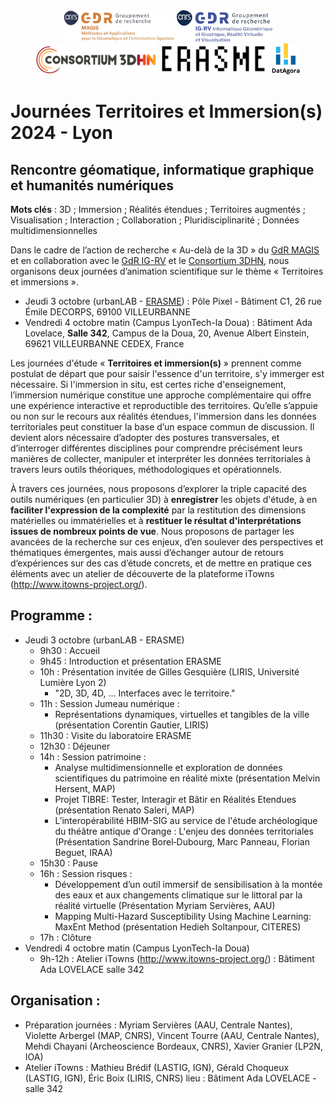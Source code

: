 <div align="center" width="70%">
 <img src="Logo-GDR_MAGIS.jpg" alt="Logo Magis" height="50pt"/> 
 <img src="Logo-GDR_IGRV.jpg" alt="Logo IGRV" height="50pt"/> 
 <img src="logo_consortium_3D_HN.png" alt="Logo Consortium 3D HN" height="50pt"/>
 <img src="logo_erasme.png" alt="Logo Erasme" height="50pt"/>
 <img src="logo_datagora.png" alt="Logo Datagora" height="50pt"/>
</div>

# Journées Territoires et Immersion(s) 2024 - Lyon

## Rencontre géomatique, informatique graphique et humanités numériques

**Mots clés** : 3D ; Immersion ; Réalités étendues ; Territoires augmentés ; Visualisation ; Interaction ; Collaboration ; Pluridisciplinarité ; Données multidimensionnelles

Dans le cadre de l’action de recherche « Au-delà de la 3D » du [GdR MAGIS](https://gdr-magis.cnrs.fr/) et en collaboration avec le [GdR IG-RV](https://gdr-igrv.fr/) et le [Consortium 3DHN](https://shs3d.hypotheses.org/), nous organisons deux journées d’animation scientifique sur le thème « Territoires et immersions ».

- Jeudi 3 octobre (urbanLAB - [ERASME](https://www.linkedin.com/company/erasme-urbanlab/)) : Pôle Pixel - Bâtiment C1, 26 rue Émile DECORPS, 69100 VILLEURBANNE
- Vendredi 4 octobre matin (Campus LyonTech-la Doua) : Bâtiment Ada Lovelace, **Salle 342**, Campus de la Doua, 20, Avenue Albert Einstein, 69621 VILLEURBANNE CEDEX, France

Les journées d'étude « **Territoires et immersion(s)** » prennent comme postulat de départ que pour saisir l'essence d'un territoire, s'y immerger est nécessaire. Si l'immersion in situ, est certes riche d'enseignement, l’immersion numérique constitue une approche complémentaire qui offre une expérience interactive et reproductible des territoires. Qu’elle s’appuie ou non sur le recours aux réalités étendues, l'immersion dans les données territoriales peut constituer la base d’un espace commun de discussion. Il devient alors nécessaire d’adopter des postures transversales, et d’interroger différentes disciplines pour comprendre précisément leurs manières de collecter, manipuler et interpréter les données territoriales à travers leurs outils théoriques, méthodologiques et opérationnels. 

À travers ces journées, nous proposons d’explorer la triple capacité des outils numériques (en particulier 3D) à **enregistrer** les objets d'étude, à en **faciliter l'expression de la complexité** par la restitution des dimensions matérielles ou immatérielles et à **restituer le résultat d'interprétations issues de nombreux points de vue**. Nous proposons de partager les avancées de la recherche sur ces enjeux, d’en soulever des perspectives et thématiques émergentes, mais aussi d’échanger autour de retours d’expériences sur des cas d’étude concrets, et de mettre en pratique ces éléments avec un atelier de découverte de la plateforme iTowns (http://www.itowns-project.org/).

## Programme :
- Jeudi 3 octobre (urbanLAB - ERASME)
  - 9h30 : Accueil
  - 9h45 : Introduction et présentation ERASME
  - 10h : Présentation invitée de Gilles Gesquière (LIRIS, Université Lumière Lyon 2)
    - "2D, 3D, 4D, ... Interfaces avec le territoire."
  - 11h : Session Jumeau numérique :
    - Représentations dynamiques, virtuelles et tangibles de la ville (présentation Corentin Gautier, LIRIS)
  - 11h30 : Visite du laboratoire ERASME
  - 12h30 : Déjeuner
  - 14h : Session patrimoine :
    - Analyse multidimensionnelle et exploration de données scientifiques du patrimoine en réalité mixte (présentation Melvin Hersent, MAP)
    - Projet TIBRE: Tester, Interagir et Bâtir en Réalités Etendues (présentation Renato Saleri, MAP)
    - L’interopérabilité HBIM-SIG au service de l'étude archéologique du théâtre antique d'Orange : L'enjeu des données territoriales (Présentation Sandrine Borel‐Dubourg, Marc Panneau, Florian Beguet, IRAA)
  - 15h30 : Pause
  - 16h : Session risques :
    - Développement d’un outil immersif de sensibilisation à la montée des eaux et aux changements climatique sur le littoral par la réalité virtuelle (Présentation Myriam Servières, AAU)
    - Mapping Multi-Hazard Susceptibility Using Machine Learning: MaxEnt Method (présentation Hedieh Soltanpour, CITERES)
  - 17h : Clôture
- Vendredi 4 octobre matin (Campus LyonTech-la Doua)
  - 9h-12h : Atelier iTowns (http://www.itowns-project.org/) : Bâtiment Ada LOVELACE salle 342


## Organisation :
- Préparation journées : Myriam Servières (AAU, Centrale Nantes), Violette Arbergel (MAP, CNRS), Vincent Tourre (AAU, Centrale Nantes), Mehdi Chayani (Archeoscience Bordeaux, CNRS), Xavier Granier (LP2N, IOA)
- Atelier iTowns : Mathieu Brédif (LASTIG, IGN), Gérald Choqueux (LASTIG, IGN), Éric Boix (LIRIS, CNRS)
lieu : Bâtiment Ada LOVELACE - salle 342


